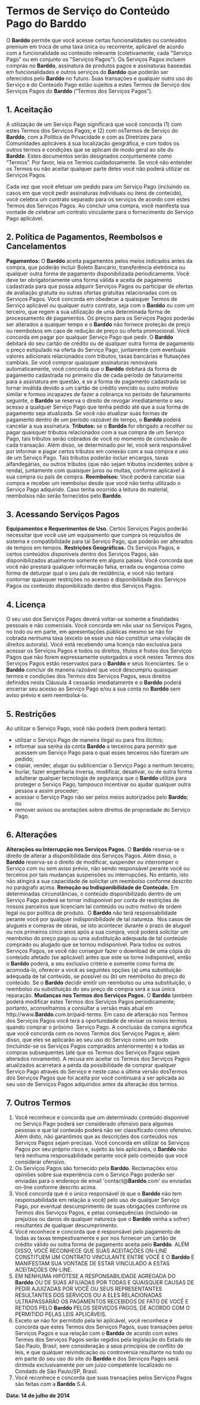 # Termos de Serviço do Conteúdo Pago do Barddo
O **Barddo** permite que você acesse certas funcionalidades ou conteúdos premium em troca de uma taxa única ou recorrente, aplicável de acordo com a funcionalidade ou conteúdo relevante (coletivamente, cada "Serviço Pago" ou em conjunto os "Serviços Pagos"). Os Serviços Pagos incluem compras no **Barddo**, assinatura de produtos pagos e assinaturas baseadas em funcionalidades e outros serviços do **Barddo** que poderão ser oferecidos pelo **Barddo** no futuro. Suas transações e qualquer outro uso do Serviço e do Conteúdo Pago estão sujeitos a estes Termos de Serviço dos Serviços Pagos do **Barddo** (“Termos dos Serviços Pagos”).
## 1. Aceitação
A utilização de um Serviço Pago significará que você concorda (1) com estes Termos dos Serviços Pagos; e (2) com osTermos de Serviço do **Barddo**, com a Política de Privacidade e com as Diretrizes para Comunidades aplicáveis à sua localização geográfica, e com todos os outros termos e condições que se aplicam de modo geral ao site do **Barddo**. Estes documentos serão designados conjuntamente como “Termos”. Por favor, leia os Termos cuidadosamente. Se você não entender os Termos ou não aceitar qualquer parte deles você não poderá utilizar os Serviços Pagos.

Cada vez que você efetuar um pedido para um Serviço Pago (incluindo os casos em que você pedir assinaturas individuais ou itens de conteúdo), você celebra um contrato separado para os serviços de acordo com estes Termos dos Serviços Pagos. Ao concluir uma compra, você manifesta sua vontade de celebrar um contrato vinculante para o fornecimento do Serviço Pago aplicável.

## 2. Política de Pagamentos, Reembolsos e Cancelamentos
**Pagamentos:** O **Barddo** aceita pagamentos pelos meios indicados antes da compra, que poderão incluir Boleto Bancário, transferência eletrônica ou qualquer outra forma de pagamento disponibilizada periodicamente. Você deve ter obrigatoriamente uma forma válida e aceita de pagamento cadastrada para que possa adquirir Serviços Pagos ou participar de ofertas de avaliação gratuita ou outras ofertas gratuitas relacionadas com os Serviços Pagos. Você concorda em obedecer a quaisquer Termos de Serviço aplicável ou qualquer outro contrato, seja com o **Barddo** ou com um terceiro, que regem a sua utilização de uma determinada forma de processamento de pagamentos. Os preços para os Serviços Pagos poderão ser alterados a qualquer tempo e o **Barddo** não fornece proteção de preço ou reembolsos em caso de redução de preço ou oferta promocional. Você concorda em pagar por qualquer Serviço Pago que pedir. O **Barddo** debitará do seu cartão de crédito ou de qualquer outra forma de pagamento o preço estipulado na oferta do Serviço Pago, juntamente com eventuais valores adicionais relacionados com tributos, taxas bancárias e flutuações cambiais. Se você comprar quaisquer assinaturas renováveis automaticamente, você concorda que o **Barddo** debitará da forma de pagamento cadastrada no primeiro dia de cada período de faturamento para a assinatura em questão, e se a forma de pagamento cadastrada se tornar inválida devido a um cartão de crédito vencido ou outro motivo similar e formos incapazes de fazer a cobrança no período de faturamento seguinte, o **Barddo** se reserva o direito de revogar imediatamente o seu acesso a qualquer Serviço Pago que tenha pedido até que a sua forma de pagamento seja atualizada. Se você não atualizar suas formas de pagamento dentro de um período razoável de tempo, o **Barddo** poderá cancelar a sua assinatura.
**Tributos:** se o **Barddo** for obrigado a recolher ou pagar quaisquer tributos relacionados com a sua compra de um Serviço Pago, tais tributos serão cobrados de você no momento de conclusão de cada transação. Além disso, se determinado por lei, você será responsável por informar e pagar certos tributos em conexão com a sua compra e uso de um Serviço Pago. Tais tributos poderão incluir encargos, taxas alfandegárias, ou outros tributos (que não sejam tributos incidentes sobre a renda), juntamente com quaisquer juros ou multas, conforme aplicável à sua compra ou país de compra.
**Reembolsos:** Você poderá cancelar sua compra e receber um reembolso desde que você não tenha utilizado o Serviço Pago adquirido. Caso tenha ocorrido a leitura do material, reembolsos não serão fornecidos pelo **Barddo**.
## 3. Acessando Serviços Pagos
**Equipamentos e Requerimentos de Uso.** Certos Serviços Pagos poderão necessitar que você use um equipamento que cumpra os requisitos de sistema e compatibilidade para tal Serviço Pago, que poderão ser alterados de tempos em tempos.
**Restrições Geográficas.** Os Serviços Pagos, e certos conteúdos disponíveis dentro dos Serviços Pagos, são disponibilizados atualmente somente em alguns países. Você concorda que você não prestará qualquer informação falsa, errada ou enganosa como forma de deturpar qual o seu país de residência, e você não tentará contornar quaisquer restrições no acesso e disponibilidade dos Serviços Pagos ou conteúdo disponibilizado dentro dos Serviços Pagos.
## 4. Licença
O seu uso dos Serviços Pagos deverá voltar-se somente a finalidades pessoais e não comerciais. Você concorda em não usar os Serviços Pagos, no todo ou em parte, em apresentações públicas mesmo se não for cobrada nenhuma taxa (exceto se esse uso não constituir uma violação de direitos autorais). Você está recebendo uma licença não exclusiva para acessar os Serviços Pagos e todos os direitos, títulos e frutos dos Serviços Pagos que não forem expressamente outorgados a você nestes Termos dos Serviços Pagos estão reservados para o **Barddo** e seus licenciantes. Se o **Barddo** concluir de maneira razoável que você descumpriu quaisquer termos e condições dos Termos dos Serviços Pagos, seus direitos definidos nesta Cláusula 4 cessarão imediatamente e o **Barddo** poderá encerrar seu acesso ao Serviço Pago e/ou a sua conta no **Barddo** sem aviso prévio e sem reembolsá-lo.
## 5. Restrições
Ao utilizar o Serviço Pago, você não poderá (nem poderá tentar):
- utilizar o Serviço Pago de maneira ilegal ou para fins ilícitos;
- informar sua senha da conta **Barddo** a terceiros para permitir que acessem um Serviço Pago para o qual esses terceiros não fizeram um pedido;
- copiar, vender, alugar ou sublicenciar o Serviço Pago a nenhum terceiro;
- burlar, fazer engenharia inversa, modificar, desativar, ou de outra forma adulterar qualquer tecnologia de segurança que o **Barddo** utilize para proteger o Serviço Pago, tampouco incentivar ou ajudar qualquer outra pessoa a assim proceder;
- acessar o Serviço Pago não ser pelos meios autorizados pelo **Barddo**; ou
- remover avisos ou anotações sobre direitos de propriedade do Serviço Pago.
## 6. Alterações
**Alterações ou Interrupção nos Serviços Pagos.** O **Barddo** reserva-se o direito de alterar a disponibilidade dos Serviços Pagos. Além disso, o **Barddo** reserva-se o direito de modificar, suspender ou interromper o Serviço com ou sem aviso prévio, não sendo responsável perante você ou terceiros por tais mudanças suspensões ou interrupções. No entanto, isto não atingirá a sua capacidade de solicitar um reembolso conforme descrito no parágrafo acima.
**Remoção ou Indisponibilidade de Conteúdo.** Em determinadas circunstâncias, o conteúdo disponibilizado dentro de um Serviço Pago poderá se tornar indisponível por conta de restrições de nossos parceiros que licenciam tal conteúdo ou outro motivo de ordem legal ou por política de produto.  O **Barddo** não terá responsabilidade perante você por qualquer indisponibilidade de tal natureza.  Nos casos de alugueis e compras de obras, se isto acontecer durante o prazo de aluguel ou nos primeiros cinco anos após a sua compra, você poderá solicitar um reembolso do preço pago ou uma substituição adequada de tal conteúdo comprado ou alugado que se tornou indisponível. Para todos os outros Serviços Pagos, se você não conseguir fazer o download de uma cópia do conteúdo afetado (se aplicável) antes que este se torne indisponível, então o **Barddo** poderá, a seu exclusivo critério e somente como forma de acomodá-lo, oferecer a você as seguintes opções (a) uma substituição adequada de tal conteúdo, se possível ou (b) um reembolso do preço do conteúdo. Se o **Barddo** decidir emitir um reembolso ou uma substituição, o reembolso ou substituição do seu preço de compra será a sua única reparação.
**Mudanças nos Termos dos Serviços Pagos.** O **Barddo** também poderá modificar estes Termos dos Serviços Pagos periodicamente; portanto, aconselhamos a consultar a versão mais atual em http://www.**Barddo**.com.br/paid-terms. Em caso de alteração nos Termos dos Serviços Pagos você terá a oportunidade de revisar os novos termos quando comprar o próximo  Serviço Pago. A conclusão da compra significa que você concorda com os novos Termos dos Serviços Pagos e, além disso, que eles se aplicarão ao seu uso do Serviço como um todo (incluindo-se os Serviços Pagos comprados anteriormente) e a todas as compras subsequentes (até que os Termos dos Serviços Pagos sejam alterados novamente). A recusa em aceitar os Termos dos Serviços Pagos atualizados acarretará a perda da possibilidade de comprar qualquer Serviço Pago através do Serviço e neste caso a última versão dosTermos dos Serviços Pagos que foi aceita por você continuará a ser aplicada ao seu uso de Serviços Pagos adquiridos antes da alteração dos termos.
## 7. Outros Termos
1. Você reconhece e concorda que um determinado conteúdo disponível no Serviço Pago poderá ser considerado ofensivo para algumas pessoas e que tal conteúdo poderá não ser classificado como ofensivo. Além disto, não garantimos que as descrições dos conteúdos nos Serviços Pagos sejam precisas. Você concorda em utilizar os Serviços Pagos por seu próprio risco e, sujeito às leis aplicáveis, o **Barddo** não terá nenhuma responsabilidade perante você pelo conteúdo que você considerar ofensivo.
2. Os Serviços Pagos são fornecido pela **Barddo**.
	Reclamações e/ou opiniões sobre sua experiência com o Serviço Pago poderão ser enviadas para o endereço de email 'contact@**Barddo**.com' ou enviadas on-line conforme descrito acima.
7. Você concorda que é o único responsável (e que o **Barddo** não tem responsabilidade em relação a você) pelo uso de qualquer Serviço Pago, por eventual descumprimento de suas obrigações conforme os Termos dos Serviços Pagos, e pelas consequências (incluindo-se prejuízos ou danos de qualquer natureza que o **Barddo** venha a sofrer) resultantes de qualquer descumprimento.
8. Você reconhece e concorda que é responsável pelo pagamento de todas as taxas tempestivamente e por nos fornecer um cartão de crédito válido ou outra forma de pagamento aceita pelo **Barddo**. ALÉM DISSO, VOCÊ RECONHECE QUE SUAS ACEITAÇÕES ON-LINE CONSTITUEM UM CONTRATO VINCULANTE ENTRE VOCÊ E O **Barddo** E MANIFESTAM SUA VONTADE DE ESTAR VINCULADO A ESTAS ACEITAÇÕES ON-LINE.
9. EM NENHUMA HIPÓTESE A RESPONSABILIDADE AGREGADA DO **Barddo** OU DE SUAS AFILIADAS POR TODAS E QUAISQUER CAUSAS DE PEDIR AJUIZADAS POR VOCÊ OU SEUS REPRESENTANTES RESULTANTES DOS SERVIÇOS OU A ELES RELACIONADAS ULTRAPASSARÃO OS PAGAMENTOS RECEBIDOS DE FATO DE VOCÊ E RETIDOS PELO **Barddo** PELOS SERVIÇOS PAGOS, DE ACORDO COM O PERMITIDO PELAS LEIS APLICÁVEIS.
10. Exceto se não for permitido pela lei aplicável, você reconhece e concorda que estes Termos dos Serviços Pagos, suas transações pelos Serviços Pagos e sua relação com o **Barddo** de acordo com estes Termos dos Serviços Pagos serão regidos pela legislação do Estado de São Paulo, Brasil, sem consideração a seus princípios de conflito de leis, e que qualquer reivindicação ou controvérsia resultante no todo ou em parte do seu uso do site do **Barddo** e dos Serviços Pagos será dirimida exclusivamente por um juízo competente localizado no Condado de São Paulo/SP, Brasil.
11. Você reconhece e concorda que suas transações pelos Serviços Pagos são feitas com a **Barddo** S.A.

**Data: 14 de julho de 2014**